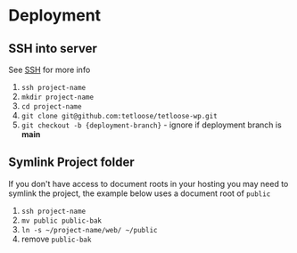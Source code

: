 # Deployment

## SSH into server

See [SSH](ssh.md) for more info

1. `ssh project-name`
2. `mkdir project-name`
3. `cd project-name`
4. `git clone git@github.com:tetloose/tetloose-wp.git`
5. `git checkout -b {deployment-branch}` - ignore if deployment branch is **main**

## Symlink Project folder

If you don't have access to document roots in your hosting you may need to symlink the project, the example below uses a document root of `public`

1. `ssh project-name`
2. `mv public public-bak`
3. `ln -s ~/project-name/web/ ~/public`
4. remove `public-bak`
